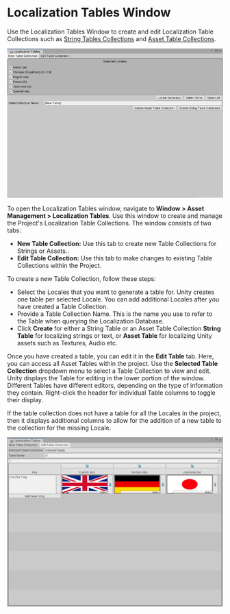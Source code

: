 # Localization Tables Window

Use the Localization Tables Window to create and edit Localization Table Collections such as [String Tables Collections](StringTables.md) and [Asset Table Collections](AssetTables.md).

![The Asset Tables window's Create Tables tab.](images/AssetTables_CreateTableTab.png)

To open the Localization Tables window, navigate to **Window > Asset Management > Localization Tables**. Use this window to create and manage the Project's Localization Table Collections. The window consists of two tabs:
- **New Table Collection:** Use this tab to create new Table Collections for Strings or Assets..
- **Edit Table Collection:** Use this tab to make changes to existing Table Collections within the Project.

To create a new Table Collection, follow these steps:
- Select the Locales that you want to generate a table for. Unity creates one table per selected Locale. You can add additional Locales after you have created a Table Collection.
- Provide a Table Collection Name. This is the name you use to refer to the Table when querying the Localization Database.
- Click **Create** for either a String Table or an Asset Table Collection **String Table** for localizing strings or text, or **Asset Table** for localizing Unity assets such as Textures, Audio etc.

Once you have created a table, you can edit it in the **Edit Table** tab. Here, you can access all Asset Tables within the project. Use the **Selected Table Collection** dropdown menu to select a Table Collection to view and edit. Unity displays the Table for editing in the lower portion of the window. Different Tables have different editors, depending on the type of information they contain. Right-click the header for individual Table columns to toggle their display. 

If the table collection does not have a table for all the Locales in the project, then it displays additional columns to allow for the addition of a new table to the collection for the missing Locale.

![The Asset Tables window's Edit Tables tab.](images/AssetTables_TableProperties.png)
